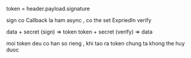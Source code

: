 token = header.payload.signature

sign co Callback la ham async , co the set ExpriedIn
verify

data + secret (sign) => token
token + secret (verify) => data

moi token deu co han so rieng , khi tao ra token chung ta khong the huy duoc
